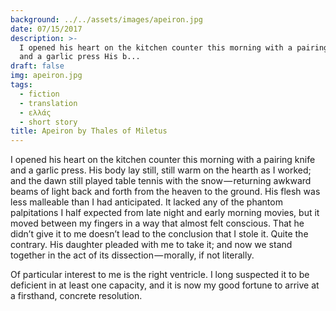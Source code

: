 ```yaml
---
background: ../../assets/images/apeiron.jpg
date: 07/15/2017
description: >-
  I opened his heart on the kitchen counter this morning with a pairing knife
  and a garlic press His b...
draft: false
img: apeiron.jpg
tags:
  - fiction
  - translation
  - ελλάς
  - short story
title: Apeiron by Thales of Miletus
---
```


I opened his heart on the kitchen counter this morning with a pairing knife and a garlic press. His body lay still, still warm on the hearth as I worked; and the dawn still played table tennis with the snow — returning awkward beams of light back and forth from the heaven to the ground. His flesh was less malleable than I had anticipated. It lacked any of the phantom palpitations I half expected from late night and early morning movies, but it moved between my fingers in a way that almost felt conscious. That he didn’t give it to me doesn’t lead to the conclusion that I stole it. Quite the contrary. His daughter pleaded with me to take it; and now we stand together in the act of its dissection — morally, if not literally.

Of particular interest to me is the right ventricle. I long suspected it to be deficient in at least one capacity, and it is now my good fortune to arrive at a firsthand, concrete resolution.
